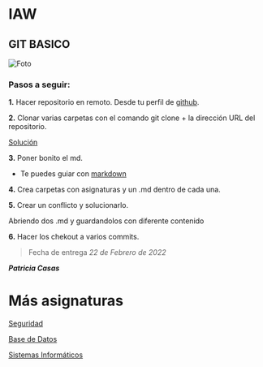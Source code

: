 
# IAW

## GIT BASICO ##
![Foto](https://cedominombre.com/wp-content/uploads/git-header.png)
### Pasos a seguir: ###

**1.** Hacer repositorio en remoto. Desde tu perfil de [github](github.com).

**2.** Clonar varias carpetas con el comando git clone + la dirección URL del repositorio.

[Solución](https://github.com/PatriciaCaP/IAW/commit/157f057e6addcef57ddad167d2c5b803f95f5e80)

**3.** Poner bonito el md.
- Te puedes guiar con [markdown](https://markdown.es/sintaxis-markdown/)

**4.** Crea carpetas con asignaturas y un .md dentro de cada una.

**5.** Crear un conflicto y solucionarlo.

Abriendo dos .md y guardandolos con diferente contenido

**6.** Hacer los chekout a varios commits.


> Fecha de entrega *22 de Febrero de 2022* 

**_Patricia Casas_**



Más asignaturas
===
[Seguridad](https://github.com/PatriciaCaP/IAW/commit/157f057e6addcef57ddad167d2c5b803f95f5e80)

[Base de Datos](BaseDeDatos/BDD.md)

[Sistemas Informáticos](Sistemas/ISO.md)